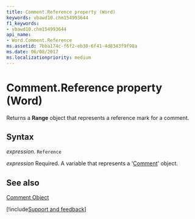 ```yaml
---
title: Comment.Reference property (Word)
keywords: vbawd10.chm154993644
f1_keywords:
- vbawd10.chm154993644
api_name:
- Word.Comment.Reference
ms.assetid: 7bba174c-f6f2-eb30-6f41-4d8343f9f98a
ms.date: 06/08/2017
ms.localizationpriority: medium
---
```



# Comment.Reference property (Word)

Returns a **Range** object that represents a reference mark for a comment.


## Syntax

_expression_. `Reference`

_expression_ Required. A variable that represents a '[Comment](Word.Comment.md)' object.


## See also


[Comment Object](Word.Comment.md)

[!include[Support and feedback](~/includes/feedback-boilerplate.md)]